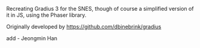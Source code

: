 Recreating Gradius 3 for the SNES, though of course a simplified version of it in JS, using the Phaser library.


Originally developed by https://github.com/dbinebrink/gradius

add - Jeongmin Han